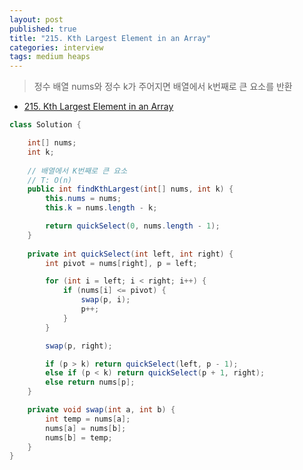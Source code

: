 ```yaml
---
layout: post
published: true
title: "215. Kth Largest Element in an Array"
categories: interview
tags: medium heaps
---
```


> 정수 배열 nums와 정수 k가 주어지면 배열에서 k번째로 큰 요소를 반환

- [215. Kth Largest Element in an Array](https://leetcode.com/problems/kth-largest-element-in-an-array/)

```java
class Solution {

    int[] nums;
    int k;
    
    // 배열에서 K번째로 큰 요소
    // T: O(n)
    public int findKthLargest(int[] nums, int k) {
        this.nums = nums;
        this.k = nums.length - k;

        return quickSelect(0, nums.length - 1);
    }
    
    private int quickSelect(int left, int right) {
        int pivot = nums[right], p = left;

        for (int i = left; i < right; i++) {
            if (nums[i] <= pivot) {
                swap(p, i);
                p++;
            }
        }

        swap(p, right);

        if (p > k) return quickSelect(left, p - 1);
        else if (p < k) return quickSelect(p + 1, right);
        else return nums[p];
    }

    private void swap(int a, int b) {
        int temp = nums[a];
        nums[a] = nums[b];
        nums[b] = temp;
    }
}
```
